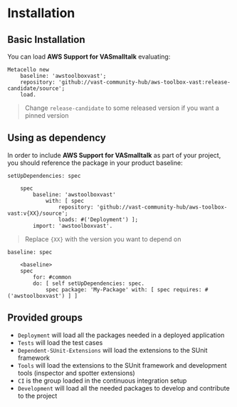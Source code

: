 # Installation

## Basic Installation

You can load **AWS Support for VASmalltalk** evaluating:
```smalltalk
Metacello new
	baseline: 'awstoolboxvast';
	repository: 'github://vast-community-hub/aws-toolbox-vast:release-candidate/source';
	load.
```
>  Change `release-candidate` to some released version if you want a pinned version

## Using as dependency

In order to include **AWS Support for VASmalltalk** as part of your project, you should reference the package in your product baseline:

```smalltalk
setUpDependencies: spec

	spec
		baseline: 'awstoolboxvast'
			with: [ spec
				repository: 'github://vast-community-hub/aws-toolbox-vast:v{XX}/source';
				loads: #('Deployment') ];
		import: 'awstoolboxvast'.
```
> Replace `{XX}` with the version you want to depend on

```smalltalk
baseline: spec

	<baseline>
	spec
		for: #common
		do: [ self setUpDependencies: spec.
			spec package: 'My-Package' with: [ spec requires: #('awstoolboxvast') ] ]
```

## Provided groups

- `Deployment` will load all the packages needed in a deployed application
- `Tests` will load the test cases
- `Dependent-SUnit-Extensions` will load the extensions to the SUnit framework
- `Tools` will load the extensions to the SUnit framework and development tools (inspector and spotter extensions)
- `CI` is the group loaded in the continuous integration setup
- `Development` will load all the needed packages to develop and contribute to the project

